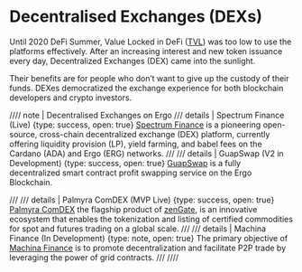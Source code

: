 # Decentralised Exchanges (DEXs)

Until 2020 DeFi Summer, Value Locked in DeFi ([TVL](https://medium.com/coinmonks/google-sheets-analytics-total-value-locked-in-defi-33b926c18a9f)) was too low to use the platforms effectively. After an increasing interest and new token issuance every day, Decentralized Exchanges (DEX) came into the sunlight. 

Their benefits are for people who don’t want to give up the custody of their funds. DEXes democratized the exchange experience for both blockchain developers and crypto investors. 
 
//// note | Decentralised Exchanges on Ergo
/// details | Spectrum Finance (Live)
     {type: success, open: true}
[Spectrum Finance](spectrum.md) is a pioneering open-source, cross-chain decentralized exchange (DEX) platform, currently offering liquidity provision (LP), yield farming, and babel fees on the Cardano (ADA) and Ergo (ERG) networks.
///
/// details | GuapSwap (V2 in Development)
     {type: success, open: true}
[GuapSwap](guapswap.md) is a fully decentralized smart contract profit swapping service on the Ergo Blockchain.

///
/// details | Palmyra ComDEX (MVP Live)
     {type: success, open: true}
[Palmyra ComDEX](palmyra.md)  the flagship product of [zenGate](zengate.md), is an innovative ecosystem that enables the tokenization and listing of certified commodities for spot and futures trading on a global scale. 
///
/// details | Machina Finance (In Development)
     {type: note, open: true}
The primary objective of [Machina Finance](machina) is to promote decentralization and facilitate P2P trade by leveraging the power of grid contracts. 
///
////